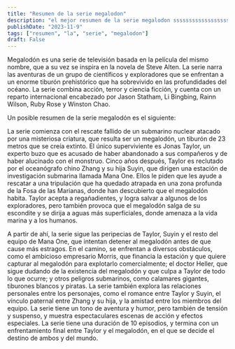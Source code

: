 ```yaml
---
title: "Resumen de la serie megalodon"
description: "el mejor resumen de la serie megalodon ssssssssssssssssssssssssssssss"
publishDate: "2023-11-9"
tags: ["resumen", "la", "serie", "megalodon"]
draft: False
---
```


[1]: https://es.wikipedia.org/wiki/Megalod%C3%B3n
[2]: https://www.lasestrellas.tv/espectaculos-1/cine-y-series-1/megalodon-estreno-resena-tiburon-jason-statham
[3]: https://www.sensacine.com/peliculas/pelicula-58275/

Megalodón es una serie de televisión basada en la película del mismo nombre, que a su vez se inspira en la novela de Steve Alten. La serie narra las aventuras de un grupo de científicos y exploradores que se enfrentan a un enorme tiburón prehistórico que ha sobrevivido en las profundidades del océano. La serie combina acción, terror y ciencia ficción, y cuenta con un reparto internacional encabezado por Jason Statham, Li Bingbing, Rainn Wilson, Ruby Rose y Winston Chao.

Un posible resumen de la serie megalodón es el siguiente:

La serie comienza con el rescate fallido de un submarino nuclear atacado por una misteriosa criatura, que resulta ser un megalodón, un tiburón de 23 metros que se creía extinto. El único superviviente es Jonas Taylor, un experto buzo que es acusado de haber abandonado a sus compañeros y de haber alucinado con el monstruo. Cinco años después, Taylor es reclutado por el oceanógrafo chino Zhang y su hija Suyin, que dirigen una estación de investigación submarina llamada Mana One. Ellos le piden que les ayude a rescatar a una tripulación que ha quedado atrapada en una zona profunda de la Fosa de las Marianas, donde han descubierto que el megalodón habita. Taylor acepta a regañadientes, y logra salvar a algunos de los exploradores, pero también provoca que el megalodón salga de su escondite y se dirija a aguas más superficiales, donde amenaza a la vida marina y a los humanos.

A partir de ahí, la serie sigue las peripecias de Taylor, Suyin y el resto del equipo de Mana One, que intentan detener al megalodón antes de que cause más estragos. En el camino, se enfrentan a diversos obstáculos, como el ambicioso empresario Morris, que financia la estación y que quiere capturar al megalodón para explotarlo comercialmente; el doctor Heller, que sigue dudando de la existencia del megalodón y que culpa a Taylor de todo lo que ocurre; y otros peligros submarinos, como calamares gigantes, tiburones blancos y piratas. La serie también explora las relaciones personales entre los personajes, como el romance entre Taylor y Suyin, el vínculo paternal entre Zhang y su hija, y la amistad entre los miembros del equipo. La serie tiene un tono de aventura y humor, pero también de tensión y suspenso, y muestra espectaculares escenas de acción y efectos especiales. La serie tiene una duración de 10 episodios, y termina con un enfrentamiento final entre Taylor y el megalodón, en el que se decide el destino de ambos y del mundo.
